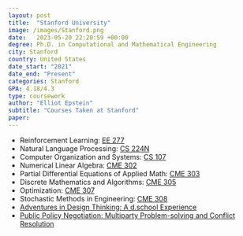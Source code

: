 ```yaml
---
layout: post
title:  "Stanford University"
image: /images/Stanford.png
date:   2023-05-20 22:20:59 +00:00
degree: Ph.D. in Computational and Mathematical Engineering
city: Stanford
country: United States
date_start: "2021"
date_end: "Present"
categories: Stanford
GPA: 4.18/4.3
type: coursework
author: "Elliot Epstein"
subtitle: "Courses Taken at Stanford"
paper: 
---
```

- Reinforcement Learning: [EE 277](https://explorecourses.stanford.edu/search;jsessionid=1sasdxl9ebonjy8a05hhg9ian?q=EE+277%3a+Reinforcement+Learning%3a+Behaviors+and+Applications&view=catalog&filter-coursestatus-Active=on&academicYear=20222023) 
- Natural Language Processing: [CS 224N](https://web.stanford.edu/class/cs224n/)
- Computer Organization and Systems: [CS 107](http://web.stanford.edu/class/cs107/)
- Numerical Linear Algebra: [CME 302](https://explorecourses.stanford.edu/search?view=catalog&filter-coursestatus-Active=on&page=0&catalog=&q=CME+302%3A+Numerical+Linear+Algebra&collapse=)
- Partial Differential Equations of Applied Math: [CME 303](http://virtualmath1.stanford.edu/~andras/220.html) 
- Discrete Mathematics and Algorithms: [CME 305](https://web.stanford.edu/class/cme305/)
- Optimization: [CME 307](https://web.stanford.edu/class/msande311/) 
- Stochastic Methods in Engineering: [CME 308](https://web.stanford.edu/class/cme308/) 
- [Adventures in Design Thinking: A d.school Experience](https://vpge.stanford.edu/resources/sgsi-2023-adventures-design-thinking-dschool-experience)
- [Public Policy Negotiation: Multiparty Problem-solving and Conflict Resolution](https://vpge.stanford.edu/resources/sgsi-2023-public-policy-negotiation-multiparty-problem-solving-and-conflict-resolution)

